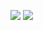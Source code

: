 ![](http://media.babesource.com/galleries/55943b045689b/60469_212.jpg)
![](https://i9.fuskator.com/large/le~YBwmFI2s/Angel-Smalls-Giving-Blowjob-4.jpg)
